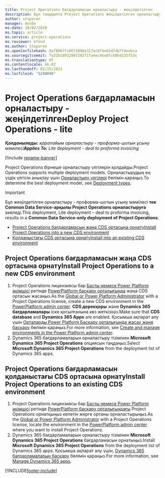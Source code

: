 ```yaml
---
title: Project Operations бағдарламасын орналастыру - жеңілдетілген
description: Бұл тақырыпта Project Operations жеңілдетілген орналастыру бағдарламасын орнату амалы туралы ақпарат берілген - проформа-шотын ұсыну мәмілесі.
author: stsporen
manager: Annbe
ms.date: 10/02/2020
ms.topic: article
ms.service: project-operations
ms.reviewer: kfend
ms.author: stsporen
ms.openlocfilehash: 0af8067fc0673890a317ac6f4e62d74b7f4eebca
ms.sourcegitcommit: fa32b1893286f20271fa4ec4be8fc68bd135f53c
ms.translationtype: HT
ms.contentlocale: kk-KZ
ms.lasthandoff: 02/15/2021
ms.locfileid: "5290096"
---
```

# <a name="deploy-project-operations---lite"></a><span data-ttu-id="c8b7c-103">Project Operations бағдарламасын орналастыру - жеңілдетілген</span><span class="sxs-lookup"><span data-stu-id="c8b7c-103">Deploy Project Operations - lite</span></span>

<span data-ttu-id="c8b7c-104">_**Қолданылады:** қарапайым орналастыру - проформа-шотын ұсыну мәмілесі_</span><span class="sxs-lookup"><span data-stu-id="c8b7c-104">_**Applies To:** Lite deployment - deal to proforma invoicing_</span></span>

[!include [rename-banner](~/includes/cc-data-platform-banner.md)]

<span data-ttu-id="c8b7c-105">Project Operations бірнеше орналастыру үлгілерін қолдайды.</span><span class="sxs-lookup"><span data-stu-id="c8b7c-105">Project Operations supports multiple deployment models.</span></span> <span data-ttu-id="c8b7c-106">Орналастырудың ең үздік үлгісін анықтау үшін [Орналастыру үлгілері](determine-deployment-type.md) бөлімін қараңыз.</span><span class="sxs-lookup"><span data-stu-id="c8b7c-106">To determine the best deployment model, see [Deployment types](determine-deployment-type.md).</span></span>


> [!IMPORTANT]
> <span data-ttu-id="c8b7c-107">Бұл жеңілдетілген орналастыру - проформа-шотын ұсыну мәмілесі **тек Common Data Service-арқылы Project Operations орналастыруға** әкеледі.</span><span class="sxs-lookup"><span data-stu-id="c8b7c-107">This deployment, Lite deployment – deal to proforma invoicing, results in a **Common Data Service-only deployment of Project Operations**.</span></span>

- [<span data-ttu-id="c8b7c-108">Project Operations бағдарламасын жаңа CDS ортасына орнату</span><span class="sxs-lookup"><span data-stu-id="c8b7c-108">Install Project Operations into a new CDS environment</span></span>](#new)
- [<span data-ttu-id="c8b7c-109">Қолданыстағы CDS ортасына орнату</span><span class="sxs-lookup"><span data-stu-id="c8b7c-109">Install into an existing CDS environment</span></span>](#existing)



## <a name="install-project-operations-to-a-new-cds-environment"></a><a name="new"></a><span data-ttu-id="c8b7c-110">Project Operations бағдарламасын жаңа CDS ортасына орнату</span><span class="sxs-lookup"><span data-stu-id="c8b7c-110">Install Project Operations to a new CDS environment</span></span>

1. <span data-ttu-id="c8b7c-111">Project Operations лицензиясы бар [Басты немесе Power Platform әкімшісі](https://docs.microsoft.com/power-platform/admin/global-service-administrators-can-administer-without-license) ретінде [PowerPlatform басқару орталығында](https://admin.powerplatform.com) жаңа CDS ортасын жасаңыз.</span><span class="sxs-lookup"><span data-stu-id="c8b7c-111">As the [Global or Power Platform Administrator](https://docs.microsoft.com/power-platform/admin/global-service-administrators-can-administer-without-license) with a Project Operations license, create a new CDS environment in the [PowerPlatform admin center](https://admin.powerplatform.com).</span></span> <span data-ttu-id="c8b7c-112">**CDS дерекқоры** және **Dynamics 365 бағдарламалары** іске қосылғанына көз жеткізіңіз.</span><span class="sxs-lookup"><span data-stu-id="c8b7c-112">Make sure that **CDS database** and **Dynamics 365 Apps** are enabled.</span></span> <span data-ttu-id="c8b7c-113">Қосымша ақпарат алу үшін [Орталарды Power Platform Басқару орталығында жасау және басқару](https://docs.microsoft.com/power-platform/admin/create-environment#create-an-environment-in-the-power-platform-admin-center) бөлімін қараңыз.</span><span class="sxs-lookup"><span data-stu-id="c8b7c-113">For more information, see [Create and manage environments in the Power Platform admin center](https://docs.microsoft.com/power-platform/admin/create-environment#create-an-environment-in-the-power-platform-admin-center).</span></span>
2. <span data-ttu-id="c8b7c-114">Dynamics 365 бағдарламаларын орналастыру тізімінен **Microsoft Dynamics 365 Project Operations** опциясын таңдаңыз.</span><span class="sxs-lookup"><span data-stu-id="c8b7c-114">Select **Microsoft Dynamics 365 Project Operations** from the deployment list of Dynamics 365 apps.</span></span>


## <a name="install-project-operations-to-an-existing-cds-environment"></a><a name="existing"></a><span data-ttu-id="c8b7c-115">Project Operations бағдарламасын қолданыстағы CDS ортасына орнату</span><span class="sxs-lookup"><span data-stu-id="c8b7c-115">Install Project Operations to an existing CDS environment</span></span>

1. <span data-ttu-id="c8b7c-116">Project Operations лицензиясы бар [Басты немесе Power Platform әкімшісі](https://docs.microsoft.com/power-platform/admin/global-service-administrators-can-administer-without-license) ретінде [PowerPlatform басқару орталығындағы](https://admin.powerplatform.com) Project Operations орнатқыңыз келетін жерге ортаны орналастырыңыз.</span><span class="sxs-lookup"><span data-stu-id="c8b7c-116">As the [Global or Power Platform Administrator](https://docs.microsoft.com/power-platform/admin/global-service-administrators-can-administer-without-license) with a Project Operations license, locate the environment in the [PowerPlatform admin center](https://admin.powerplatform.com) where you want to install Project Operations.</span></span>
2. <span data-ttu-id="c8b7c-117">Dynamics 365 бағдарламаларын орналастыру тізімінен **Microsoft Dynamics 365 Project Operations** бағдарламасын орнатыңыз.</span><span class="sxs-lookup"><span data-stu-id="c8b7c-117">Install **Microsoft Dynamics 365 Project Operations** from the deployment list of Dynamics 365 apps.</span></span> <span data-ttu-id="c8b7c-118">Қосымша ақпарат алу үшін, [Dynamics 365 бағдарламаларын басқару](https://docs.microsoft.com/power-platform/admin/manage-apps) бөлімін қараңыз.</span><span class="sxs-lookup"><span data-stu-id="c8b7c-118">For more information, see [Manage Dynamics 365 apps](https://docs.microsoft.com/power-platform/admin/manage-apps).</span></span>




[!INCLUDE[footer-include](../includes/footer-banner.md)]